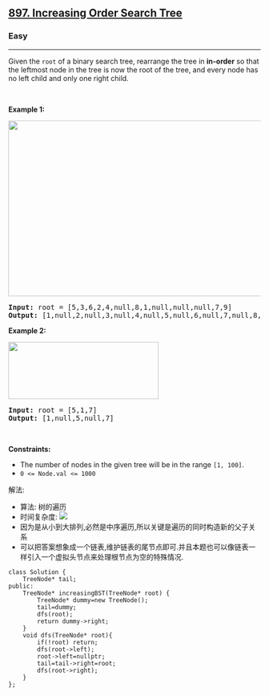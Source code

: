 <h2><a href="https://leetcode.com/problems/increasing-order-search-tree/">897. Increasing Order Search Tree</a></h2><h3>Easy</h3><hr><div><p>Given the <code>root</code> of a binary search tree, rearrange the tree in <strong>in-order</strong> so that the leftmost node in the tree is now the root of the tree, and every node has no left child and only one right child.</p>

<p>&nbsp;</p>
<p><strong>Example 1:</strong></p>
<img alt="" src="https://assets.leetcode.com/uploads/2020/11/17/ex1.jpg" style="width: 600px; height: 350px;">
<pre><strong>Input:</strong> root = [5,3,6,2,4,null,8,1,null,null,null,7,9]
<strong>Output:</strong> [1,null,2,null,3,null,4,null,5,null,6,null,7,null,8,null,9]
</pre>

<p><strong>Example 2:</strong></p>
<img alt="" src="https://assets.leetcode.com/uploads/2020/11/17/ex2.jpg" style="width: 300px; height: 114px;">
<pre><strong>Input:</strong> root = [5,1,7]
<strong>Output:</strong> [1,null,5,null,7]
</pre>

<p>&nbsp;</p>
<p><strong>Constraints:</strong></p>

<ul>
	<li>The number of nodes in the given tree will be in the range <code>[1, 100]</code>.</li>
	<li><code>0 &lt;= Node.val &lt;= 1000</code></li>
</ul></div>

解法: 
- 算法: 树的遍历
- 时间复杂度: <img src="https://render.githubusercontent.com/render/math?math=O(n)">
- 因为是从小到大排列,必然是中序遍历,所以关键是遍历的同时构造新的父子关系
- 可以把答案想象成一个链表,维护链表的尾节点即可.并且本题也可以像链表一样引入一个虚拟头节点来处理根节点为空的特殊情况.
```
class Solution {
    TreeNode* tail;
public:
    TreeNode* increasingBST(TreeNode* root) {
        TreeNode* dummy=new TreeNode();
        tail=dummy;
        dfs(root);
        return dummy->right;
    }
    void dfs(TreeNode* root){
        if(!root) return;
        dfs(root->left);
        root->left=nullptr;
        tail=tail->right=root;
        dfs(root->right);
    }
};
```
